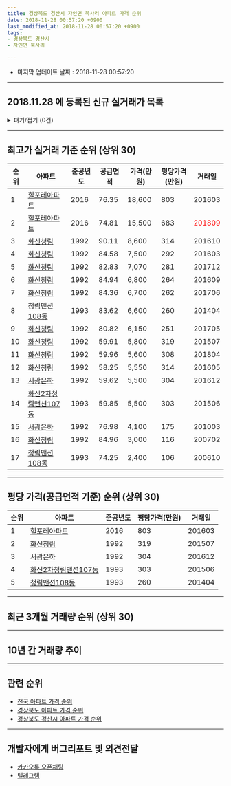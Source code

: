 ```yaml
---
title: 경상북도 경산시 자인면 북사리 아파트 가격 순위
date: 2018-11-28 00:57:20 +0900
last_modified_at: 2018-11-28 00:57:20 +0900
tags:
- 경상북도 경산시
- 자인면 북사리

---
```


* 마지막 업데이트 날짜 : 2018-11-28 00:57:20

---

## 2018.11.28 에 등록된 신규 실거래가 목록

<details>
<summary>펴기/접기 (0건)</summary>
<div markdown="1">

|아파트|준공년도|공급면적|가격(만원)|평당가격(만원)|거래일|
|---|---|---|---|---|---|
|없음||||||


</div>
</details>

---

## 최고가 실거래 기준 순위 (상위 30)


|순위|아파트|준공년도|공급면적|가격(만원)|평당가격(만원)|거래일|
|---|---|---|---|---|---|---|
|1|[힐포레아파트](https://search.naver.com/search.naver?query=%EA%B2%BD%EC%83%81%EB%B6%81%EB%8F%84+%EA%B2%BD%EC%82%B0%EC%8B%9C+%EC%9E%90%EC%9D%B8%EB%A9%B4+%EB%B6%81%EC%82%AC%EB%A6%AC+%ED%9E%90%ED%8F%AC%EB%A0%88%EC%95%84%ED%8C%8C%ED%8A%B8)|2016|76.35|18,600|803|201603|
|2|[힐포레아파트](https://search.naver.com/search.naver?query=%EA%B2%BD%EC%83%81%EB%B6%81%EB%8F%84+%EA%B2%BD%EC%82%B0%EC%8B%9C+%EC%9E%90%EC%9D%B8%EB%A9%B4+%EB%B6%81%EC%82%AC%EB%A6%AC+%ED%9E%90%ED%8F%AC%EB%A0%88%EC%95%84%ED%8C%8C%ED%8A%B8)|2016|74.81|15,500|683|<span style="color:red">201809</span>|
|3|[화신청림](https://search.naver.com/search.naver?query=%EA%B2%BD%EC%83%81%EB%B6%81%EB%8F%84+%EA%B2%BD%EC%82%B0%EC%8B%9C+%EC%9E%90%EC%9D%B8%EB%A9%B4+%EB%B6%81%EC%82%AC%EB%A6%AC+%ED%99%94%EC%8B%A0%EC%B2%AD%EB%A6%BC)|1992|90.11|8,600|314|201610|
|4|[화신청림](https://search.naver.com/search.naver?query=%EA%B2%BD%EC%83%81%EB%B6%81%EB%8F%84+%EA%B2%BD%EC%82%B0%EC%8B%9C+%EC%9E%90%EC%9D%B8%EB%A9%B4+%EB%B6%81%EC%82%AC%EB%A6%AC+%ED%99%94%EC%8B%A0%EC%B2%AD%EB%A6%BC)|1992|84.58|7,500|292|201603|
|5|[화신청림](https://search.naver.com/search.naver?query=%EA%B2%BD%EC%83%81%EB%B6%81%EB%8F%84+%EA%B2%BD%EC%82%B0%EC%8B%9C+%EC%9E%90%EC%9D%B8%EB%A9%B4+%EB%B6%81%EC%82%AC%EB%A6%AC+%ED%99%94%EC%8B%A0%EC%B2%AD%EB%A6%BC)|1992|82.83|7,070|281|201712|
|6|[화신청림](https://search.naver.com/search.naver?query=%EA%B2%BD%EC%83%81%EB%B6%81%EB%8F%84+%EA%B2%BD%EC%82%B0%EC%8B%9C+%EC%9E%90%EC%9D%B8%EB%A9%B4+%EB%B6%81%EC%82%AC%EB%A6%AC+%ED%99%94%EC%8B%A0%EC%B2%AD%EB%A6%BC)|1992|84.94|6,800|264|201609|
|7|[화신청림](https://search.naver.com/search.naver?query=%EA%B2%BD%EC%83%81%EB%B6%81%EB%8F%84+%EA%B2%BD%EC%82%B0%EC%8B%9C+%EC%9E%90%EC%9D%B8%EB%A9%B4+%EB%B6%81%EC%82%AC%EB%A6%AC+%ED%99%94%EC%8B%A0%EC%B2%AD%EB%A6%BC)|1992|84.36|6,700|262|201706|
|8|[청림맨션108동](https://search.naver.com/search.naver?query=%EA%B2%BD%EC%83%81%EB%B6%81%EB%8F%84+%EA%B2%BD%EC%82%B0%EC%8B%9C+%EC%9E%90%EC%9D%B8%EB%A9%B4+%EB%B6%81%EC%82%AC%EB%A6%AC+%EC%B2%AD%EB%A6%BC%EB%A7%A8%EC%85%98108%EB%8F%99)|1993|83.62|6,600|260|201404|
|9|[화신청림](https://search.naver.com/search.naver?query=%EA%B2%BD%EC%83%81%EB%B6%81%EB%8F%84+%EA%B2%BD%EC%82%B0%EC%8B%9C+%EC%9E%90%EC%9D%B8%EB%A9%B4+%EB%B6%81%EC%82%AC%EB%A6%AC+%ED%99%94%EC%8B%A0%EC%B2%AD%EB%A6%BC)|1992|80.82|6,150|251|201705|
|10|[화신청림](https://search.naver.com/search.naver?query=%EA%B2%BD%EC%83%81%EB%B6%81%EB%8F%84+%EA%B2%BD%EC%82%B0%EC%8B%9C+%EC%9E%90%EC%9D%B8%EB%A9%B4+%EB%B6%81%EC%82%AC%EB%A6%AC+%ED%99%94%EC%8B%A0%EC%B2%AD%EB%A6%BC)|1992|59.91|5,800|319|201507|
|11|[화신청림](https://search.naver.com/search.naver?query=%EA%B2%BD%EC%83%81%EB%B6%81%EB%8F%84+%EA%B2%BD%EC%82%B0%EC%8B%9C+%EC%9E%90%EC%9D%B8%EB%A9%B4+%EB%B6%81%EC%82%AC%EB%A6%AC+%ED%99%94%EC%8B%A0%EC%B2%AD%EB%A6%BC)|1992|59.96|5,600|308|201804|
|12|[화신청림](https://search.naver.com/search.naver?query=%EA%B2%BD%EC%83%81%EB%B6%81%EB%8F%84+%EA%B2%BD%EC%82%B0%EC%8B%9C+%EC%9E%90%EC%9D%B8%EB%A9%B4+%EB%B6%81%EC%82%AC%EB%A6%AC+%ED%99%94%EC%8B%A0%EC%B2%AD%EB%A6%BC)|1992|58.25|5,550|314|201605|
|13|[서광은하](https://search.naver.com/search.naver?query=%EA%B2%BD%EC%83%81%EB%B6%81%EB%8F%84+%EA%B2%BD%EC%82%B0%EC%8B%9C+%EC%9E%90%EC%9D%B8%EB%A9%B4+%EB%B6%81%EC%82%AC%EB%A6%AC+%EC%84%9C%EA%B4%91%EC%9D%80%ED%95%98)|1992|59.62|5,500|304|201612|
|14|[화신2차청림맨션107동](https://search.naver.com/search.naver?query=%EA%B2%BD%EC%83%81%EB%B6%81%EB%8F%84+%EA%B2%BD%EC%82%B0%EC%8B%9C+%EC%9E%90%EC%9D%B8%EB%A9%B4+%EB%B6%81%EC%82%AC%EB%A6%AC+%ED%99%94%EC%8B%A02%EC%B0%A8%EC%B2%AD%EB%A6%BC%EB%A7%A8%EC%85%98107%EB%8F%99)|1993|59.85|5,500|303|201506|
|15|[서광은하](https://search.naver.com/search.naver?query=%EA%B2%BD%EC%83%81%EB%B6%81%EB%8F%84+%EA%B2%BD%EC%82%B0%EC%8B%9C+%EC%9E%90%EC%9D%B8%EB%A9%B4+%EB%B6%81%EC%82%AC%EB%A6%AC+%EC%84%9C%EA%B4%91%EC%9D%80%ED%95%98)|1992|76.98|4,100|175|201003|
|16|[화신청림](https://search.naver.com/search.naver?query=%EA%B2%BD%EC%83%81%EB%B6%81%EB%8F%84+%EA%B2%BD%EC%82%B0%EC%8B%9C+%EC%9E%90%EC%9D%B8%EB%A9%B4+%EB%B6%81%EC%82%AC%EB%A6%AC+%ED%99%94%EC%8B%A0%EC%B2%AD%EB%A6%BC)|1992|84.96|3,000|116|200702|
|17|[청림맨션108동](https://search.naver.com/search.naver?query=%EA%B2%BD%EC%83%81%EB%B6%81%EB%8F%84+%EA%B2%BD%EC%82%B0%EC%8B%9C+%EC%9E%90%EC%9D%B8%EB%A9%B4+%EB%B6%81%EC%82%AC%EB%A6%AC+%EC%B2%AD%EB%A6%BC%EB%A7%A8%EC%85%98108%EB%8F%99)|1993|74.25|2,400|106|200610|


---

## 평당 가격(공급면적 기준) 순위 (상위 30)


|순위|아파트|준공년도|평당가격(만원)|거래일|
|---|---|---|---|---|
|1|[힐포레아파트](https://search.naver.com/search.naver?query=%EA%B2%BD%EC%83%81%EB%B6%81%EB%8F%84+%EA%B2%BD%EC%82%B0%EC%8B%9C+%EC%9E%90%EC%9D%B8%EB%A9%B4+%EB%B6%81%EC%82%AC%EB%A6%AC+%ED%9E%90%ED%8F%AC%EB%A0%88%EC%95%84%ED%8C%8C%ED%8A%B8)|2016|803|201603|
|2|[화신청림](https://search.naver.com/search.naver?query=%EA%B2%BD%EC%83%81%EB%B6%81%EB%8F%84+%EA%B2%BD%EC%82%B0%EC%8B%9C+%EC%9E%90%EC%9D%B8%EB%A9%B4+%EB%B6%81%EC%82%AC%EB%A6%AC+%ED%99%94%EC%8B%A0%EC%B2%AD%EB%A6%BC)|1992|319|201507|
|3|[서광은하](https://search.naver.com/search.naver?query=%EA%B2%BD%EC%83%81%EB%B6%81%EB%8F%84+%EA%B2%BD%EC%82%B0%EC%8B%9C+%EC%9E%90%EC%9D%B8%EB%A9%B4+%EB%B6%81%EC%82%AC%EB%A6%AC+%EC%84%9C%EA%B4%91%EC%9D%80%ED%95%98)|1992|304|201612|
|4|[화신2차청림맨션107동](https://search.naver.com/search.naver?query=%EA%B2%BD%EC%83%81%EB%B6%81%EB%8F%84+%EA%B2%BD%EC%82%B0%EC%8B%9C+%EC%9E%90%EC%9D%B8%EB%A9%B4+%EB%B6%81%EC%82%AC%EB%A6%AC+%ED%99%94%EC%8B%A02%EC%B0%A8%EC%B2%AD%EB%A6%BC%EB%A7%A8%EC%85%98107%EB%8F%99)|1993|303|201506|
|5|[청림맨션108동](https://search.naver.com/search.naver?query=%EA%B2%BD%EC%83%81%EB%B6%81%EB%8F%84+%EA%B2%BD%EC%82%B0%EC%8B%9C+%EC%9E%90%EC%9D%B8%EB%A9%B4+%EB%B6%81%EC%82%AC%EB%A6%AC+%EC%B2%AD%EB%A6%BC%EB%A7%A8%EC%85%98108%EB%8F%99)|1993|260|201404|


---

## 최근 3개월 거래량 순위 (상위 30)


<div style="width:100%;">
    <canvas id="deal_count_ranking" height="250"></canvas>
</div>


<script>
new Chart(document.getElementById("deal_count_ranking"), {
    type: 'horizontalBar',
    data: {
        labels: ['서광은하', '화신청림', '힐포레아파트'],
        datasets: [{
            label: '실거래 수',
            data: [2, 2, 1],
            borderColor: "rgba(255, 0, 128, 1)",
            backgroundColor: "rgba(255, 0, 128, 0.5)",
            fill: false,
        }]
    },
    options: {
        responsive: true,
        title: {
            display: true,
            text: '최근 3개월 거래량 순위'
        },
        tooltips: {
            mode: 'index',
            intersect: false,
            callbacks: {
                title: function(tooltipItems, data) {
                    return "실거래 수:";
                },
                label: function(tooltipItem, data) {
                    return data.labels[tooltipItem.index] + ": " + tooltipItem.xLabel;
                }
            }
        },
        hover: {
            mode: 'nearest',
            intersect: true
        },
        scales: {
            xAxes: [{
                display: true,
                scaleLabel: {
                    display: true,
                    labelString: '실거래 수'
                },
                ticks: {
                    suggestedMin: 0,
                }
            }],
            yAxes: [{
                display: true,
                ticks: {
                    autoSkip: false,
                    callback: function(value, index, values) {
                        if (value.length > 15)
                            return value.substr(0, 13) + "...";
                        else
                            return value;
                    }
                },
                scaleLabel: {
                    display: false,
                }
            }]
        }
    }
});

</script>


---

## 10년 간 거래량 추이


<div style="width:100%;">
    <canvas id="deal_progress" height="250"></canvas>
</div>

<script>
new Chart(document.getElementById("deal_progress"), {
    type: 'line',
    data: {
        labels: ['200811','200812','200901','200902','200903','200904','200905','200906','200907','200908','200909','200910','200911','200912','201001','201002','201003','201004','201005','201006','201007','201008','201009','201010','201011','201012','201101','201102','201103','201104','201105','201106','201107','201108','201109','201110','201111','201112','201201','201202','201203','201204','201205','201206','201207','201208','201209','201210','201211','201212','201301','201302','201303','201304','201305','201306','201307','201308','201309','201310','201311','201312','201401','201402','201403','201404','201405','201406','201407','201408','201409','201410','201411','201412','201501','201502','201503','201504','201505','201506','201507','201508','201509','201510','201511','201512','201601','201602','201603','201604','201605','201606','201607','201608','201609','201610','201611','201612','201701','201702','201703','201704','201705','201706','201707','201708','201709','201710','201711','201712','201801','201802','201803','201804','201805','201806','201807','201808','201809','201810','201811'],
        datasets: [{
            label: '실거래 수',
            pointRadius: 1,
            data: [0, 0, 0, 1, 1, 0, 0, 1, 0, 0, 0, 0, 0, 0, 0, 0, 2, 1, 1, 0, 3, 0, 0, 0, 0, 0, 1, 2, 0, 2, 0, 2, 0, 1, 1, 1, 0, 0, 1, 3, 1, 1, 1, 2, 0, 1, 0, 0, 2, 1, 0, 0, 0, 0, 3, 1, 1, 1, 1, 1, 2, 0, 1, 0, 0, 2, 1, 2, 1, 1, 3, 2, 1, 0, 0, 0, 0, 0, 2, 1, 1, 2, 0, 0, 0, 0, 0, 0, 2, 2, 1, 1, 0, 0, 1, 1, 1, 1, 0, 1, 0, 1, 2, 3, 2, 0, 1, 0, 0, 2, 0, 0, 0, 1, 1, 1, 0, 1, 3, 0, 2],
            borderColor: "rgba(255, 201, 14, 1)",
            backgroundColor: "rgba(255, 201, 14, 0.5)",
            fill: true,
        }]
    },
    options: {
        responsive: true,
        title: {
            display: true,
            text: '10년간 거래량 추이'
        },
        tooltips: {
            mode: 'index',
            intersect: false,
        },
        hover: {
            mode: 'nearest',
            intersect: true
        },
        scales: {
            xAxes: [{
                display: true,
                scaleLabel: {
                    display: true,
                    labelString: '년/월'
                }
            }],
            yAxes: [{
                display: true,
                ticks: {
                    suggestedMin: 0,
                },
                scaleLabel: {
                    display: true,
                    labelString: '실거래 수'
                }
            }]
        }
    }
});

</script>


---

## 관련 순위

- [전국 아파트 가격 순위](https://inasie.github.io/apt-ranking/전국)
- [경상북도 아파트 가격 순위](https://inasie.github.io/apt-ranking/경상북도)
- [경상북도 경산시 아파트 가격 순위](https://inasie.github.io/apt-ranking/경상북도-경산시)


---

## 개발자에게 버그리포트 및 의견전달

- [카카오톡 오픈채팅](https://open.kakao.com/o/gLJUAP4)
- [텔레그램](https://t.me/inasie)

